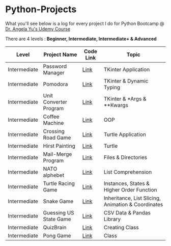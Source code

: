 # Python-Projects
What you'll see below is a log for every project I do for Python Bootcamp @ [Dr. Angela Yu's Udemy Course](https://www.udemy.com/course/100-days-of-code/)

There are 4 levels : **Beginner, Intermediate, Intermediate+ & Advanced**

| Level | Project Name | Code Link | Topic | 
|-------|--------------|-----------| ------|
|Intermediate | Password Manager | [Link](https://github.com/kaiyuan2000/Python-Projects/tree/main/Intermediate/Password%20Manager) | TKinter Application |
|Intermediate | Pomodora | [Link](https://github.com/kaiyuan2000/Python-Projects/tree/main/Intermediate/Pomodora) | TKinter & Dynamic Typing |
|Intermediate | Unit Converter Program | [Link](https://github.com/kaiyuan2000/Python-Projects/tree/main/Intermediate/Unit%20Convertor) | TKinter & *Args & **Kwargs
| Intermediate | Coffee Machine | [Link](https://github.com/kaiyuan2000/Python-Projects/tree/main/Intermediate/Coffee%20Machine%20in%20OOP) | OOP |
|Intermediate | Crossing Road Game | [Link](https://github.com/kaiyuan2000/Python-Projects/tree/main/Intermediate/Crossing%20Road)| Turtle Application |
|Intermediate | Hirst Painting | [Link](https://github.com/kaiyuan2000/Python-Projects/tree/main/Intermediate/Hirst%20Painting) |Turtle | 
|Intermediate | Mail-Merge Program | [Link](https://github.com/kaiyuan2000/Python-Projects/tree/main/Intermediate/Mail-Merge) | Files & Directories | 
|Intermediate | NATO alphebet | [Link](https://github.com/kaiyuan2000/Python-Projects/tree/main/Intermediate/NATO%20Alphebet) | List Comprehension |
|Intermediate | Turtle Racing Game | [Link](https://github.com/kaiyuan2000/Python-Projects/tree/main/Intermediate/Turtle%20Racing%20Game) | Instances, States & Higher Order Function |
|Intermediate | Snake Game | [Link](https://github.com/kaiyuan2000/Python-Projects/tree/main/Intermediate/Snake%20Game) | Inheritance, List Slicing, Animation & Coordinates |
|Intermediate | Guessing US State Game | [Link](https://github.com/kaiyuan2000/Python-Projects/tree/main/Intermediate/US%20State%20Game) | CSV Data & Pandas Library|
|Intermediate | QuizBrain | [Link](https://github.com/kaiyuan2000/Python-Projects/tree/main/Intermediate/QuizBrain) | Creating Class | 
|Intermediate | Pong Game | [Link](https://github.com/kaiyuan2000/Python-Projects/tree/main/Intermediate/Pong%20Game) | Class | 

